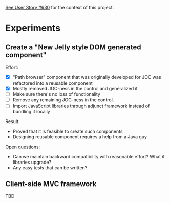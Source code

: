 [See User Story #630](https://cloudbees.tpondemand.com/entity/630) for the context of this project.
 

# Experiments
## Create a "New Jelly style DOM generated component"
Effort:
- [x] "Path browser" component that was originally developed for JOC was refactored into a reusable component
- [x] Mostly removed JOC-ness in the control and generalized it
- [ ] Make sure there's no loss of functionality
- [ ] Remove any remaining JOC-ness in the control.
- [ ] Import JavaScript libraries through adjunct framework instead of bundling it locally

Result:
- Proved that it is feasible to create such components
- Designing reusable component requires a help from a Java guy

Open questions:
- Can we maintain backward compatibility with reasonable effort? What if libraries upgrade?
- Any easy tests that can be written?

## Client-side MVC framework
TBD